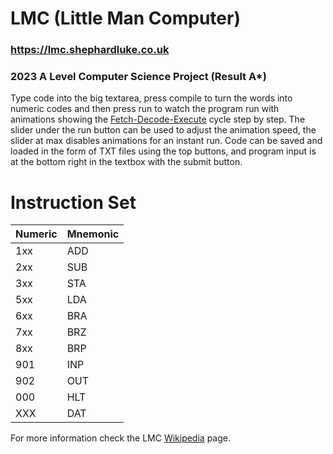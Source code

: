 # LMC (Little Man Computer)
### https://lmc.shephardluke.co.uk
### 2023 A Level Computer Science Project (Result A*)


Type code into the big textarea, press compile to turn the words into numeric codes and then press run to watch the program run with animations showing the [Fetch-Decode-Execute](https://en.wikipedia.org/wiki/Instruction_cycle) cycle step by step. 
The slider under the run button can be used to adjust the animation speed, the slider at max disables animations for an instant run.
Code can be saved and loaded in the form of TXT files using the top buttons, and program input is at the bottom right in the textbox with the submit button.

# Instruction Set

|Numeric|Mnemonic|
|---|---|
|1xx|ADD|
|2xx|SUB|
|3xx|STA|
|5xx|LDA|
|6xx|BRA|
|7xx|BRZ|
|8xx|BRP|
|901|INP|
|902|OUT|
|000|HLT|
|XXX|DAT|

For more information check the LMC [Wikipedia](https://en.wikipedia.org/wiki/Little_man_computer) page.
